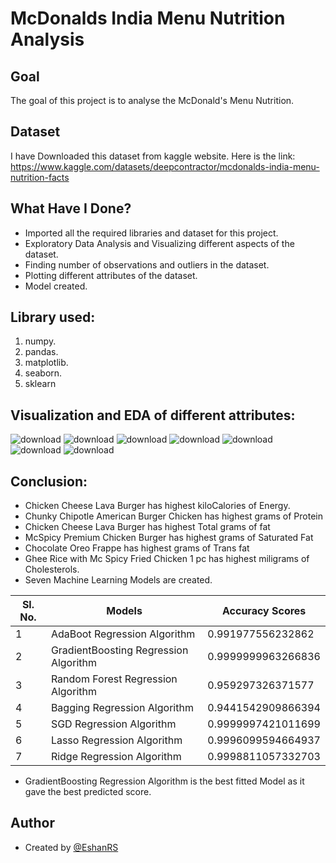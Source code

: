 
# McDonalds India Menu Nutrition Analysis


## Goal

The goal of this project is to analyse the McDonald's Menu Nutrition.
## Dataset
I have Downloaded this dataset from kaggle website. Here is the link: https://www.kaggle.com/datasets/deepcontractor/mcdonalds-india-menu-nutrition-facts
## What Have I Done?

- Imported all the required libraries and dataset for this project.
- Exploratory Data Analysis and Visualizing different aspects of the dataset.
- Finding number of observations and outliers in the dataset.
- Plotting different attributes of the dataset.
- Model created.
## Library used:
1. numpy.
2. pandas.
3. matplotlib.
4. seaborn.
5. sklearn

## Visualization and EDA of different attributes:

![download](https://user-images.githubusercontent.com/97960335/182322856-1d1baf5e-f7c2-43e8-af21-01280f30c4b0.png)
![download](https://user-images.githubusercontent.com/97960335/182322876-2b17bdb3-9d28-48bc-8fbc-d6ac6ac67b8d.png)
![download](https://user-images.githubusercontent.com/97960335/182322904-39d23a67-cdf5-4b62-b023-f891701acda4.png)
![download](https://user-images.githubusercontent.com/97960335/182322939-17fb2b75-6474-498e-a946-915ba875db88.png)
![download](https://user-images.githubusercontent.com/97960335/182322957-49871543-f0f9-4b07-83de-bd175e2cd81c.png)
![download](https://user-images.githubusercontent.com/97960335/182322990-d4c2b041-4da5-477b-aaf3-30e7f05d98ac.png)
![download](https://user-images.githubusercontent.com/97960335/182323011-455fe677-947a-4ee2-8bca-45a34562d315.png)

## Conclusion:
- Chicken Cheese Lava Burger has highest kiloCalories of Energy.
- Chunky Chipotle American Burger Chicken has highest grams of Protein
- Chicken Cheese Lava Burger has highest Total grams of fat
- McSpicy Premium Chicken Burger has highest grams of Saturated Fat
- Chocolate Oreo Frappe has highest grams of Trans fat
- Ghee Rice with Mc Spicy Fried Chicken 1 pc has highest miligrams of Cholesterols.
- Seven Machine Learning Models are created.

| Sl. No. | Models | Accuracy Scores |
|---|---|---|
| 1 | AdaBoot Regression Algorithm | 0.991977556232862 |
| 2 | GradientBoosting Regression Algorithm | 0.9999999963266836 |
| 3 | Random Forest Regression Algorithm | 0.959297326371577 |
| 4 | Bagging Regression Algorithm | 0.9441542909866394 |
| 5 | SGD Regression Algorithm | 0.9999997421011699 |
| 6 | Lasso Regression Algorithm | 0.9996099594664937 |
| 7 | Ridge Regression Algorithm | 0.9998811057332703 |

- GradientBoosting Regression Algorithm is the best fitted Model as it gave the best predicted score.

## Author

- Created by [@EshanRS](https://github.com/EshanRS)

